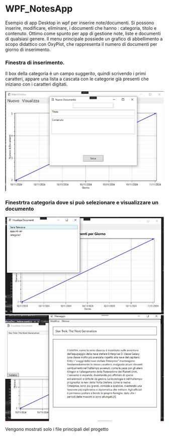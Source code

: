 # WPF_NotesApp
Esempio di app Desktop in wpf per inserire note/documenti.
Si possono inserire, modificare, eliminare, i documenti che hanno : categoria, titolo e contenuto. Ottimo come spunto per app
di gestione note, liste e documenti di qualsiasi genere.
Il menu principale possiede un grafico di abbellimento a scopo didattico con OxyPlot, che rappresenta il numero di documenti per giorno di inserimento.

### Finestra di inserimento.
Il box della categoria è un campo suggerito, quindi scrivendo i primi caratteri, appare una lista a cascata con le categorie già presenti che iniziano con i caratteri digitati.

!["insert"](images/insert.JPG)

### Finestrtra categoria dove si può selezionare e visualizzare un documento

![](images/category.JPG)
![](images/view.JPG)


Vengono mostrati solo i file principali del progetto
